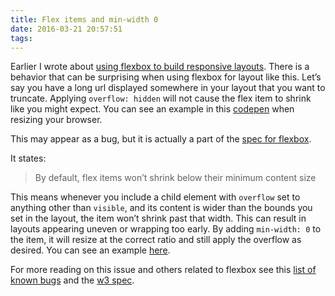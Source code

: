 ```yaml
---
title: Flex items and min-width 0
date: 2016-03-21 20:57:51
tags:
---
```


Earlier I wrote about [using flexbox to build responsive layouts](/2016/01/responsive-layouts-with-flexbox/). There is a behavior that can be surprising when using flexbox for layout like this. Let’s say you have a long url displayed somewhere in your layout that you want to truncate. Applying `overflow: hidden` will not cause the flex item to shrink like you might expect. You can see an example in this  [codepen](http://codepen.io/dfmcphee/pen/reyPLa?editors=1100) when resizing your browser.

This may appear as a bug, but it is actually a part of the [spec for flexbox](https://www.w3.org/TR/2016/CR-css-flexbox-1-20160301/#flex-common).

It states:

> By default, flex items won’t shrink below their minimum content size

This means whenever you include a child element with `overflow` set to anything other than `visible`, and its content is wider than the bounds you set in the layout, the item won’t shrink past that width. This can result in layouts appearing uneven or wrapping too early. By adding `min-width: 0` to the item, it will resize at the correct ratio and still apply the overflow as desired. You can see an example [here](http://codepen.io/dfmcphee/pen/aNJXEp?editors=1100).

For more reading on this issue and others related to flexbox see this [list of known bugs](https://github.com/philipwalton/flexbugs#1-minimum-content-sizing-of-flex-items-not-honored) and the [w3 spec](https://www.w3.org/TR/2016/CR-css-flexbox-1-20160301/#min-size-auto).
